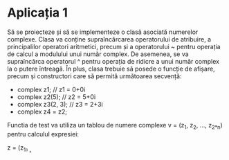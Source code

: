 # Aplicația 1
Să se proiecteze și să se implementeze o clasă asociată numerelor complexe. Clasa va
conține supraîncărcarea operatorului de atribuire, a principalilor operatori aritmetici,
precum și a operatorului ~ pentru operația de calcul a modulului unui număr complex. De
asemenea, se va supraîncărca operatorul ^ pentru operația de ridicre a unui număr
complex la o putere întreagă. În plus, clasa trebuie să posede o funcție de afișare, precum
și constructori care să permită următoarea secvență:

* complex z1; // z1 = 0+0i
* complex z2(5); // z2 = 5+0i
* complex z3(2, 3); // z3 = 2+3i
* complex z4 = z2;

Functia de test va utiliza un tablou de numere complexe v = (z<sub>1</sub>, z<sub>2</sub>, ..., z<sub>2*n</sub>) pentru calculul expresiei:

z = (z<sub>1<sub><sup>3</sup> + 

